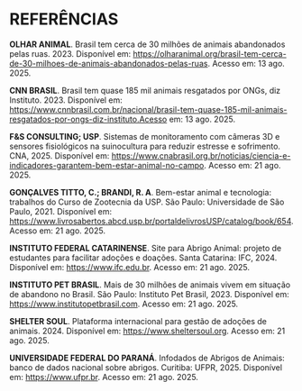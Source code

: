 # REFERÊNCIAS

**OLHAR ANIMAL**. Brasil tem cerca de 30 milhões de animais abandonados pelas ruas. 2023.
Disponível em: https://olharanimal.org/brasil-tem-cerca-de-30-milhoes-de-animais-abandonados-pelas-ruas. Acesso em: 13 ago. 2025.

**CNN BRASIL**. Brasil tem quase 185 mil animais resgatados por ONGs, diz Instituto. 2023.
Disponível em: https://www.cnnbrasil.com.br/nacional/brasil-tem-quase-185-mil-animais-resgatados-por-ongs-diz-instituto.Acesso em: 13 ago. 2025.

**F&S CONSULTING; USP**. Sistemas de monitoramento com câmeras 3D e sensores fisiológicos na suinocultura para reduzir estresse e sofrimento. CNA, 2025. Disponível em: https://www.cnabrasil.org.br/noticias/ciencia-e-indicadores-garantem-bem-estar-animal-no-campo. Acesso em: 21 ago. 2025.

**GONÇALVES TITTO, C.; BRANDI, R. A**. Bem-estar animal e tecnologia: trabalhos do Curso de Zootecnia da USP. São Paulo: Universidade de São Paulo, 2021. Disponível em: https://www.livrosabertos.abcd.usp.br/portaldelivrosUSP/catalog/book/654. Acesso em: 21 ago. 2025.

**INSTITUTO FEDERAL CATARINENSE**. Site para Abrigo Animal: projeto de estudantes para facilitar adoções e doações. Santa Catarina: IFC, 2024. Disponível em: https://www.ifc.edu.br. Acesso em: 21 ago. 2025.

**INSTITUTO PET BRASIL**. Mais de 30 milhões de animais vivem em situação de abandono no Brasil. São Paulo: Instituto Pet Brasil, 2023. Disponível em: https://www.institutopetbrasil.com. Acesso em: 21 ago. 2025.

**SHELTER SOUL**. Plataforma internacional para gestão de adoções de animais. 2024. Disponível em: https://www.sheltersoul.org. Acesso em: 21 ago. 2025.

**UNIVERSIDADE FEDERAL DO PARANÁ**. Infodados de Abrigos de Animais: banco de dados nacional sobre abrigos. Curitiba: UFPR, 2025. Disponível em: https://www.ufpr.br. Acesso em: 21 ago. 2025.
